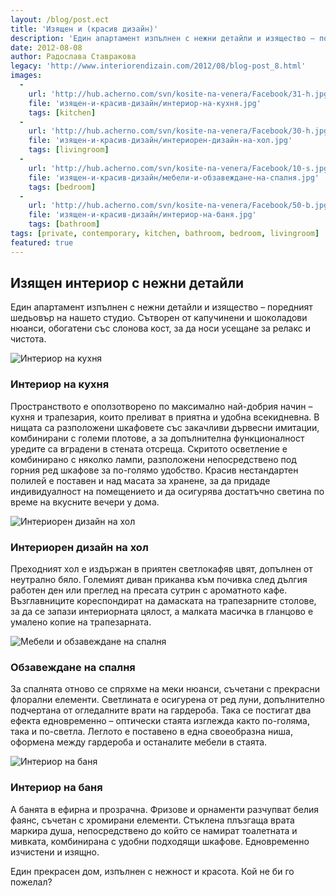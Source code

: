 ```yaml
---
layout: /blog/post.ect
title: 'Изящен и (красив дизайн)'
description: 'Един апартамент изпълнен с нежни детайли и изящество – поредният шедьовър на нашето студио. Сътворен от капучинени и шоколадови нюанси, обогатени със слонова кост, за да носи усещане за релакс и чистота.'
date: 2012-08-08
author: Радослава Ставракова
legacy: 'http://www.interiorendizain.com/2012/08/blog-post_8.html'
images:
  -
    url: 'http://hub.acherno.com/svn/kosite-na-venera/Facebook/31-h.jpg'
    file: 'изящен-и-красив-дизайн/интериор-на-кухня.jpg'
    tags: [kitchen]
  -
    url: 'http://hub.acherno.com/svn/kosite-na-venera/Facebook/30-h.jpg'
    file: 'изящен-и-красив-дизайн/интериорен-дизайн-на-хол.jpg'
    tags: [livingroom]
  -
    url: 'http://hub.acherno.com/svn/kosite-na-venera/Facebook/10-s.jpg'
    file: 'изящен-и-красив-дизайн/мебели-и-обзавеждане-на-спалня.jpg'
    tags: [bedroom]
  -
    url: 'http://hub.acherno.com/svn/kosite-na-venera/Facebook/50-b.jpg'
    file: 'изящен-и-красив-дизайн/интериор-на-баня.jpg'
    tags: [bathroom]
tags: [private, contemporary, kitchen, bathroom, bedroom, livingroom]
featured: true
---
```

## **Изящен интериор** с нежни детайли
Един апартамент изпълнен с нежни детайли и изящество – поредният шедьовър на нашето студио. Сътворен от капучинени и шоколадови нюанси, обогатени със слонова кост, за да носи усещане за релакс и чистота.

![Интериор на кухня](изящен-и-красив-дизайн/интериор-на-кухня.jpg)
### Интериор на **кухня**

Пространството е оползотворено по максимално най-добрия начин – кухня и трапезария, които преливат в приятна и удобна всекидневна. В нищата са разположени шкафовете със закачливи дървесни имитации, комбинирани с големи плотове, а за допълнителна функционалност уредите са вградени в стената отсреща. Скритото осветление е комбинирано с няколко лампи, разположени непосредствено под горния ред шкафове за по-голямо удобство. Красив нестандартен полилей е поставен и над масата за хранене, за да придаде индивидуалност на помещението и да осигурява достатъчно светина по време на вкусните вечери у дома.

![Интериорен дизайн на хол](изящен-и-красив-дизайн/интериорен-дизайн-на-хол.jpg)
### Интериорен дизайн на **хол**

Преходният хол е издържан в приятен светлокафяв цвят, допълнен от неутрално бяло. Големият диван приканва към почивка след  дългия работен ден или преглед на пресата сутрин с ароматното кафе. Възглавниците кореспондират на дамаската на трапезарните столове, за да се запази интериорната цялост, а малката масичка в гланцово е умалено копие на трапезарната.

![Мебели и обзавеждане на спалня](изящен-и-красив-дизайн/мебели-и-обзавеждане-на-спалня.jpg)
### Обзавеждане на **спалня**

За спалнята отново се спряхме на меки нюанси, съчетани с прекрасни флорални елементи. Светлината е осигурена от ред луни, допълнително подчертана от огледалните врати на гардероба. Така се постигат два ефекта едновременно – оптически стаята изглежда както по-голяма, така и по-светла. Леглото е поставено в една своеобразна ниша, оформена между гардероба и останалите мебели в стаята.

![Интериор на баня](изящен-и-красив-дизайн/интериор-на-баня.jpg)
### Интериор на **баня**

А банята в ефирна и прозрачна. Фризове и орнаменти разчупват белия фаянс, съчетан с хромирани елементи. Стъклена плъзгаща врата маркира душа, непосредствено до който се намират тоалетната и мивката, комбинирана с удобни подходящи шкафове. Едновременно изчистени и изящно.

Един прекрасен дом, изпълнен с нежност и красота. Кой не би го пожелал?


